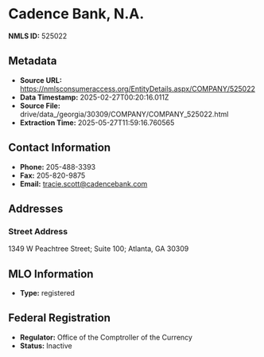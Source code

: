 # Cadence Bank, N.A.

**NMLS ID:** 525022

## Metadata
- **Source URL:** https://nmlsconsumeraccess.org/EntityDetails.aspx/COMPANY/525022
- **Data Timestamp:** 2025-02-27T00:20:16.011Z
- **Source File:** drive/data_/georgia/30309/COMPANY/COMPANY_525022.html
- **Extraction Time:** 2025-05-27T11:59:16.760565

## Contact Information
- **Phone:** 205-488-3393
- **Fax:** 205-820-9875
- **Email:** tracie.scott@cadencebank.com

## Addresses
### Street Address
1349 W Peachtree Street; Suite 100; Atlanta, GA 30309

## MLO Information
- **Type:** registered

## Federal Registration
- **Regulator:** Office of the Comptroller of the Currency
- **Status:** Inactive
